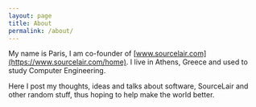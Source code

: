 ```yaml
---
layout: page
title: About
permalink: /about/
---
```


My name is Paris, I am co-founder of [www.sourcelair.com](https://www.sourcelair.com/home).
I live in Athens, Greece and used to study Computer Engineering.

Here I post my thoughts, ideas and talks about software, SourceLair and
other random stuff, thus hoping to help make the world better.